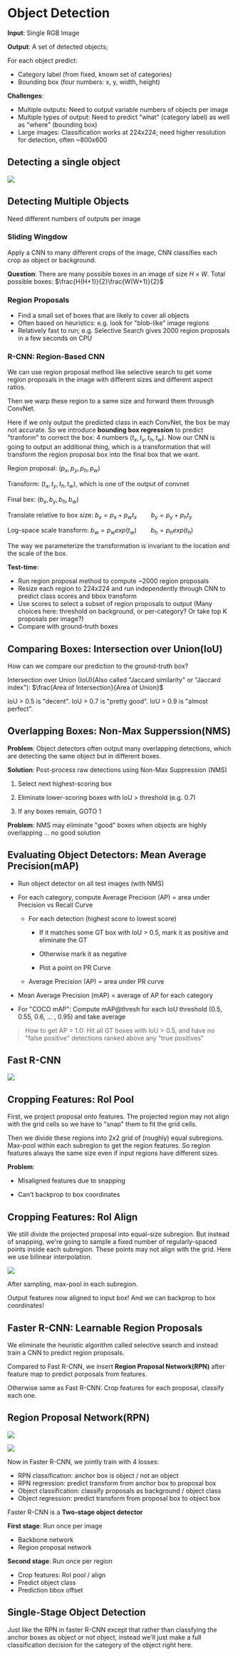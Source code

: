 # Object Detection
**Input**: Single RGB Image

**Output**: A set of detected objects;

For each object predict:

* Category label (from fixed, known set of categories)
* Bounding box (four numbers: x, y, width, height)

**Challenges**:

- Multiple outputs: Need to output variable numbers of objects per image
- Multiple types of output: Need to predict "what" (category label) as well as "where" (bounding box)
- Large images: Classification works at 224x224; need higher resolution for detection, often ~800x600

## Detecting a single object

![](../../img/Learning/DLCV/OD_1.png)

## Detecting Multiple Objects

Need different numbers of outputs per image

### Sliding Wingdow 

Apply a CNN to many different crops of the image, CNN classifies each crop as object or background.

**Question**: There are many possible boxes in an image of size $H\times W$. Total possible boxes: $\frac{H(H+1)}{2}\frac{W(W+1)}{2}$

### Region Proposals

* Find a small set of boxes that are likely to cover all objects
* Often based on heuristics: e.g. look for "blob-like" image regions
* Relatively fast to run; e.g. Selective Search gives 2000 region proposals in a few seconds on CPU

### R-CNN: Region-Based CNN

We can use region proposal method like selective search to get some region proposals in the image with different sizes and different aspect ratios.

Then we warp these region to a same size and forward them throusgh ConvNet.

Here if we only output the predicted class in each ConvNet, the box be may not accurate. So we introduce **bounding box regression** to predict "tranform" to correct the box: 4 numbers $(t_{x},t_{y},t_{h},t_{w})$. Now our CNN is going to output an additional thing, which is a transformation that will transform the region proposal box into the final box that we want.

Region proposal: $(p_{x},p_{y},p_{h},p_{w})$

Transform: $(t_{x},t_{y},t_{h},t_{w})$, which is one of the output of convnet

Final bex: $(b_{x},b_{y},b_{h},b_{w})$

Translate relative to box size: $b_{x}=p_{x}+p_{w}t_{x}\qquad b_{y}=p_{y}+p_{h}t_{y}$

Log-space scale transform: $b_{w}=p_{w}exp(t_{w})\qquad b_{h}=p_{h}exp(t_{h})$

The way we parameterize the transformation is invariant to the location and the scale of the box.

**Test-time**:

* Run region proposal method to compute ~2000 region proposals
* Resize each region to 224x224 and run independently through CNN to predict class scores and bbox transform
* Use scores to select a subset of region proposals to output (Many choices here: threshold on background, or per-category? Or take top K proposals per image?)
* Compare with ground-truth boxes

## Comparing Boxes: Intersection over Union(IoU)

How can we compare our prediction to the ground-truth box?

Intersection over Union (IoU)(Also called "Jaccard similarity" or
"Jaccard index"): $\frac{Area of Intersection}{Area of Union}$

IoU > 0.5 is "decent".
IoU > 0.7 is "pretty good".
IoU > 0.9 is "almost perfect".

## Overlapping Boxes: Non-Max Supperssion(NMS)

**Problem**: Object detectors often output many overlapping detections, which are detecting the same object but in different boxes.

**Solution**: Post-process raw detections using Non-Max Suppression (NMS)

1. Select next highest-scoring box

2. Eliminate lower-scoring boxes with loU > threshold (e.g. 0.7)

3. If any boxes remain, GOTO 1

**Problem**: NMS may eliminate "good" boxes when objects are highly overlapping ... no good solution 

## Evaluating Object Detectors: Mean Average Precision(mAP)

* Run object detector on all test images (with NMS)

* For each category, compute Average Precision (AP) = area under Precision vs Recall Curve

    * For each detection (highest score to lowest score)

        * If it matches some GT box with loU > 0.5, mark it as positive and eliminate the GT
        
        * Otherwise mark it as negative
        
        * Plot a point on PR Curve
    
    * Average Precision (AP) = area under PR curve

* Mean Average Precision (mAP) = average of AP for each category

* For "COCO mAP": Compute mAP@thresh for each loU threshold (0.5, 0.55, 0.6, ... , 0.95) and take average

> How to get AP = 1.0: Hit all GT boxes with loU > 0.5, and have no "false positive" detections ranked above any "true positives"

## Fast R-CNN

![](../../img/Learning/DLCV/OD_2.png)

## Cropping Features: Rol Pool

First, we project proposal onto features. The projected region may not align with the grid cells so we have to "snap" them to fit the grid cells.

Then we divide these regions into 2x2 grid of (roughly) equal subregions. Max-pool within each subregion to get the region features. So region features always the same size even if input regions have different sizes.

**Problem**:

* Misaligned features due to snapping

* Can't backprop to box coordinates

## Cropping Features: Rol Align
We still divide the projected proposal into equal-size subregion. But instead of snapping, we're going to sample a fixed number of regularly-spaced points inside each subregion. These points may not align with the grid. Here we use bilinear interpolation.

![](../../img/Learning/DLCV/OD_5.png)

After sampling, max-pool in each subregion.

Output features now aligned to input box! And we can backprop to box coordinates!
## Faster R-CNN: Learnable Region Proposals

We eliminate the heuristic algorithm called selective search and instead train a CNN to predict region proposals.

Compared to Fast R-CNN, we insert **Region Proposal Network(RPN)** after feature map to predict porposals from features.

Otherwise same as Fast R-CNN: Crop features for each proposal, classify each one.

## Region Proposal Network(RPN)

![](../../img/Learning/DLCV/OD_3.png)

![](../../img/Learning/DLCV/OD_4.png)

Now in Faster R-CNN, we jointly train with 4 losses:

* RPN classification: anchor box is object / not an object
* RPN regression: predict transform from anchor box to proposal box
* Object classification: classify proposals as background / object class
* Object regression: predict transform from proposal box to object box

Faster R-CNN is a **Two-stage object detector**

**First stage**: Run once per image
* Backbone network
* Region proposal network

**Second stage**: Run once per region
* Crop features: Rol pool / align
* Predict object class
* Prediction bbox offset

## Single-Stage Object Detection

Just like the RPN in faster R-CNN except that rather than classfying the anchor boxes as object or not object, instead we'll just make a full classification decision for the category of the object right here.